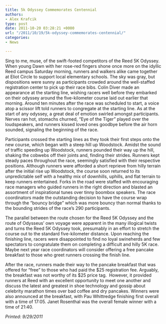 ```yaml
---
title: 5k Odyssey Commemorates Centennial
authors:
- Alex Krafcik
type: post
date: 2011-10-20 03:28:21 +0000
url: "/2011/10/19/5k-odyssey-commemorates-centennial/"
categories:
- News

---
```

Sing to me, muse, of the swift-footed competitors of the Reed 5K Odyssey. When young Dawn with her rose-red fingers shone once more on the idyllic Reed campus Saturday morning, runners and walkers alike came together at Eliot Circle to support local elementary schools. The sky was gray, but dispositions were sunny as participants crowded around the well-staffed registration center to pick up their race bibs. Colin Diver made an appearance at the starting line, wishing racers well before they embarked on their odyssey around the five-kilometer course laid out earlier that morning. Around ten minutes after the race was scheduled to start, a voice atop a scissor lift told runners to congregate at the starting line. As at the start of any odyssey, a great deal of emotion swirled amongst participants. Nerves ran hot, stomachs churned, “Eye of the Tiger” played over the loudspeakers, and runners kissed loved ones goodbye before the air horn sounded, signaling the beginning of the race.

Participants crossed the starting lines as they took their first steps onto the new course, which began with a steep hill up Woodstock. Amidst the sound of traffic speeding up Woodstock, runners pounded their way up the hill, shaking the cobwebs off their joints and, finding their strides. Runners kept steady paces throughout the race, seemingly satisfied with their respective positions. Although runners were afforded a short reprieve from hilly terrain after the initial rise up Woodstock, the course soon returned to its unpredictable self with a healthy mix of downhills, uphills, and flat terrain to keep runners entertained. Forks in the road were staffed with encouraging race managers who guided runners in the right direction and blasted an assortment of inspirational tunes over tinny boombox speakers. The race coordinators made the outstanding decision to have the course wrap through the “bouncy bridge” which was more bouncy than normal thanks to the bounding strides of the race’s 290 participants.

The parallel between the route chosen for the Reed 5K Odyssey and the route of Odysseus’ own voyage were apparent in the many illogical twists and turns the Reed 5K Odyssey took, presumably in an effort to stretch the course out to the standard five-kilometer distance. Upon reaching the finishing line, racers were disappointed to find no loyal swineherds and few spectators to congratulate them on completing a difficult and hilly 5K race. Maybe next year race coordinators will consider offering a free pancake breakfast to those who greet runners crossing the finish line.

After the race, runners made their way to the pancake breakfast that was offered for “free” to those who had paid the $25 registration fee. Arguably, the breakfast was not worthy of its $25 price tag.  However, it provided runners at Reed with an excellent opportunity to meet one another and discuss the latest and greatest in shoe technology and gossip about celebrity marathon times over bad coffee and dry pancakes. Winners were also announced at the breakfast, with Pau Whittredge finishing first overall with a time of 17:05. Janet Rosenthal was the overall female winner with a time of 21:40.

_Printed: 9/29/2011_
